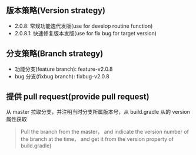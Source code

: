 ## 版本策略(Version strategy)

- 2.0.8: 常规功能迭代发版(use for develop routine function)
- 2.0.8.1: 快速修复版本发版(use for fix bug for target version)

## 分支策略(Branch strategy)

- 功能分支(feature branch): feature-v2.0.8
- bug 分支(fixbug branch): fixbug-v2.0.8

## 提供 pull request(provide pull request)

从 master 拉取分支，并注明当时分支所属版本号，从 build.gradle 从的 version 属性获取

> Pull the branch from the master， and indicate the version number of the branch at the time， and get it from the version property of build.gradle)
